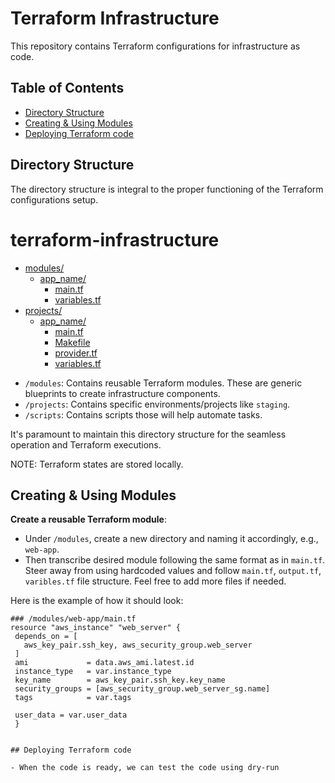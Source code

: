 # Terraform Infrastructure

This repository contains Terraform configurations for infrastructure as code.

## Table of Contents

- [Directory Structure](#directory-structure)
- [Creating & Using Modules](#creating--using-modules)
- [Deploying Terraform code](#deploying-terraform-code)


## Directory Structure

The directory structure is integral to the proper functioning of the Terraform configurations setup.

# terraform-infrastructure

* [modules/](./alasimov-terraform/modules)
  * [app_name/](./alasimov-terraform/modules/ec2)
    * [main.tf](./alasimov-terraform/ec2/main.tf)
    * [variables.tf](./alasimov-terraform/modules/ec2/variables.tf)
* [projects/](./alasimov-terraform//projects)
  * [app_name/](./alasimov-terraform/projects/ec2-app)
    * [main.tf](./alasimov-terraform/projects/ec2-app/main.tf)
    * [Makefile](./alasimov-terraform/projects/ec2-app/Makefile)
    * [provider.tf](./alasimov-terraform/projects/project-name/provider.tf)
    * [variables.tf](./alasimov-terraform/modules/ec2/variables.tf)




- `/modules`: Contains reusable Terraform modules. These are generic blueprints to create infrastructure components.
- `/projects`: Contains specific environments/projects like `staging`. 
- `/scripts`: Contains scripts those will help automate tasks. 


It's paramount to maintain this directory structure for the seamless operation and Terraform executions.

NOTE: Terraform states are stored locally.

## Creating & Using Modules
   

 **Create a reusable  Terraform module**:

   - Under `/modules`, create a new directory and naming it accordingly, e.g., `web-app`.
   - Then transcribe desired module following the same format as in `main.tf`. Steer away from using hardcoded values and follow `main.tf`, `output.tf`, `varibles.tf` file structure. Feel free to add more files if needed.
   
   Here is the example of how it should look:

   ```hcl
   ### /modules/web-app/main.tf
   resource "aws_instance" "web_server" {
    depends_on = [
      aws_key_pair.ssh_key, aws_security_group.web_server
    ]
    ami             = data.aws_ami.latest.id
    instance_type   = var.instance_type
    key_name        = aws_key_pair.ssh_key.key_name
    security_groups = [aws_security_group.web_server_sg.name]
    tags            = var.tags

    user_data = var.user_data
    }
    
    
## Deploying Terraform code
    
  - When the code is ready, we can test the code using dry-run